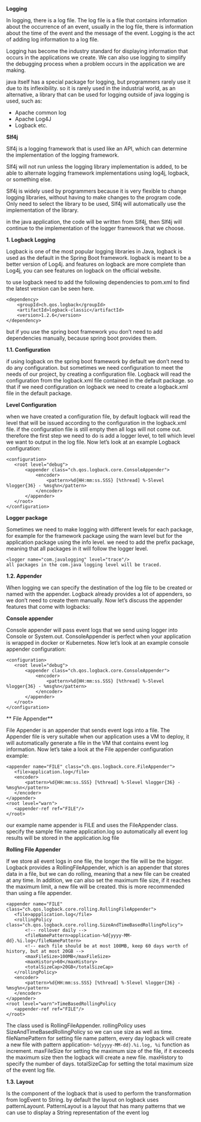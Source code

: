**Logging**

In logging, there is a log file. The log file is a file that contains information about the occurrence of an event, usually in the log file, 
there is information about the time of the event and the message of the event. Logging is the act of adding log information to a log file.

Logging has become the industry standard for displaying information that occurs in the applications we create. We can also use logging to 
simplify the debugging process when a problem occurs in the application we are making.

java itself has a special package for logging, but programmers rarely use it due to its inflexibility. so it is rarely used in the 
industrial world, as an alternative, a library that can be used for logging outside of java logging is used, such as:

- Apache common log
- Apache Log4J
- Logback
etc.

**Slf4j**

Slf4j is a logging framework that is used like an API, which can determine the implementation of the logging framework.

Slf4j will not run unless the logging library implementation is added, to be able to alternate logging framework implementations using log4j,
logback, or something else.

Slf4j is widely used by programmers because it is very flexible to change logging libraries, without having to make changes to the program code.
Only need to select the library to be used, Slf4j will automatically use the implementation of the library.


in the java application, the code will be written from Slf4j, then Slf4j will continue to the implementation of the logger framework that we 
choose.



**1. Logback Logging**
   
Logback is one of the most popular logging libraries in Java, logback is used as the default in the Spring Boot framework. logback is meant 
to be a better version of Log4j. and features on logback are more complete than Log4j, you can see features on logback on the official website.

to use logback need to add the following dependencies to pom.xml to find the latest version can be seen here.

```
<dependency>
    <groupId>ch.qos.logback</groupId>
    <artifactId>logback-classic</artifactId>
    <version>1.2.6</version>
</dependency>
```
but if you use the spring boot framework you don’t need to add dependencies manually, because spring boot provides them.

**1.1. Configuration**

if using logback on the spring boot framework by default we don’t need to do any configuration. but sometimes we need configuration 
to meet the needs of our project, by creating a configuration file. Logback will read the configuration from the logback.xml file 
contained in the default package. so that if we need configuration on logback we need to create a logback.xml file in the default package.


**Level Configuration**

when we have created a configuration file, by default logback will read the level that will be issued according to the 
configuration in the logback.xml file. if the configuration file is still empty then all logs will not come out. 
therefore the first step we need to do is add a logger level, to tell which level we want to output in the log file. 
Now let’s look at an example Logback configuration:

```
<configuration>
   <root level="debug">
       <appender class="ch.qos.logback.core.ConsoleAppender">
           <encoder>
               <pattern>%d{HH:mm:ss.SSS} [%thread] %-5level %logger{36} - %msg%n</pattern>
           </encoder>
       </appender>
   </root>
</configuration>
```

**Logger package**

Sometimes we need to make logging with different levels for each package, for example for the framework package using the warn level but 
for the application package using the info level. we need to add the prefix package, meaning that all packages in it will follow the logger 
level.

```
<logger name="com.javalogging" level="trace"/>
all packages in the com.java logging level will be traced.
```

**1.2. Appender**

When logging we can specify the destination of the log file to be created or named with the appender. Logback already provides a 
lot of appenders, so we don’t need to create them manually. Now let’s discuss the appender features that come with logbacks:

**Console appender**

Console appender will pass event logs that we send using logger into Console or System.out. ConsoleAppender is perfect when your 
application is wrapped in docker or Kubernetes. Now let’s look at an example console appender configuration:

```
<configuration>
   <root level="debug">
       <appender class="ch.qos.logback.core.ConsoleAppender">
           <encoder>
               <pattern>%d{HH:mm:ss.SSS} [%thread] %-5level %logger{36} - %msg%n</pattern>
           </encoder>
       </appender>
   </root>
</configuration>
```

** File Appender**

File Appender is an appender that sends event logs into a file. The Appender file is very suitable when our application uses a VM to deploy,
it will automatically generate a file in the VM that contains event log information. Now let’s take a look at the File appender configuration
example:

```
<appender name="FILE" class="ch.qos.logback.core.FileAppender">
   <file>application.log</file>
   <encoder>
       <pattern>%d{HH:mm:ss.SSS} [%thread] %-5level %logger{36} - %msg%n</pattern>
   </encoder>
</appender>
<root level="warn">
   <appender-ref ref="FILE"/>
</root>
```
our example name appender is FILE and uses the FileAppender class. specify the sample file name application.log so automatically all event log results will be stored in the application.log file

**Rolling File Appender**

If we store all event logs in one file, the longer the file will be the bigger. Logback provides a RollingFileAppender, which is an appender that stores data in a file, but we can do rolling, meaning that a new file can be created at any time. In addition, we can also set the maximum file size, if it reaches the maximum limit, a new file will be created. this is more recommended than using a file appender.

```
<appender name="FILE" class="ch.qos.logback.core.rolling.RollingFileAppender">
   <file>appplication.log</file>
   <rollingPolicy class="ch.qos.logback.core.rolling.SizeAndTimeBasedRollingPolicy">
       <!-- rollover daily -->
       <fileNamePattern>application-%d{yyyy-MM-dd}.%i.log</fileNamePattern>
       <!-- each file should be at most 100MB, keep 60 days worth of history, but at most 20GB -->
       <maxFileSize>100MB</maxFileSize>
       <maxHistory>60</maxHistory>
       <totalSizeCap>20GB</totalSizeCap>
   </rollingPolicy>
   <encoder>
       <pattern>%d{HH:mm:ss.SSS} [%thread] %-5level %logger{36} - %msg%n</pattern>
   </encoder>
</appender>
<root level="warn">TimeBasedRollingPolicy
   <appender-ref ref="FILE"/>
</root>
```

The class used is RollingFileAppender. rollingPolicy uses SizeAndTimeBasedRollingPolicy so we can use size as well as time. 
fileNamePattern for setting file name pattern, every day logback will create a new file with pattern application-
`%d{yyyy-MM-dd}.%i.log, %i` function as increment. maxFileSize for setting the maximum size of the file, if it exceeds the maximum 
size then the logback will create a new file. maxHistory to specify the number of days. totalSizeCap for setting the total maximum 
size of the event log file.

**1.3. Layout**

Is the component of the logback that is used to perform the transformation from logEvent to String. by default the layout on logback 
uses patternLayount. PatternLayout is a layout that has many patterns that we can use to display a String representation of the event log
